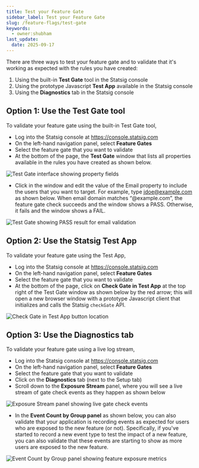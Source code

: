 ```yaml
---
title: Test your Feature Gate
sidebar_label: Test your Feature Gate
slug: /feature-flags/test-gate
keywords:
  - owner:shubham
last_update:
  date: 2025-09-17
---
```



There are three ways to test your feature gate and to validate that it's working as expected with the rules you have created:
1. Using the built-in **Test Gate** tool in the Statsig console
2. Using the prototype Javascript **Test App** available in the Statsig console
3. Using the **Diagnostics** tab in the Statsig console  

## Option 1: Use the Test Gate tool
To validate your feature gate using the built-in Test Gate tool, 
- Log into the Statsig console at https://console.statsig.com 
- On the left-hand navigation panel, select **Feature Gates**
- Select the feature gate that you want to validate
- At the bottom of the page, the **Test Gate** window that lists all properties available in the rules you have created as shown below.

![Test Gate interface showing property fields](https://user-images.githubusercontent.com/1315028/129104501-9e7349ae-31fe-47ea-97da-0520fd3d7e1b.png)

- Click in the window and edit the value of the Email property to include the users that you want to target. For example, type jdoe@example.com as shown below. When email domain matches “@example.com”, the feature gate check succeeds and the window shows a PASS. Otherwise, it fails and the window shows a FAIL.

![Test Gate showing PASS result for email validation](https://user-images.githubusercontent.com/1315028/129104434-0f09087d-80da-4a62-84ac-c51e607e72a1.png)

## Option 2: Use the Statsig Test App
To validate your feature gate using the Test App, 
- Log into the Statsig console at https://console.statsig.com 
- On the left-hand navigation panel, select **Feature Gates**
- Select the feature gate that you want to validate
- At the bottom of the page, click on **Check Gate in Test App** at the top right of the Test Gate window as shown below by the red arrow; this will open a new browser window with a prototype Javascript client that initializes and calls the Statsig `checkGate` API. 

![Check Gate in Test App button location](https://user-images.githubusercontent.com/1315028/138148684-581bb8d5-86ba-4aef-b24d-44e540fa91f1.png)

## Option 3: Use the Diagnostics tab
To validate your feature gate using a live log stream,  
- Log into the Statsig console at https://console.statsig.com 
- On the left-hand navigation panel, select **Feature Gates**
- Select the feature gate that you want to validate
- Click on the **Diagnostics** tab (next to the Setup tab)
- Scroll down to the **Exposure Stream** panel, where you will see a live stream of gate check events as they happen as shown below

![Exposure Stream panel showing live gate check events](https://user-images.githubusercontent.com/1315028/138149819-5082d7e5-f7ee-42e8-b1ac-f57d9732e68f.png)

- In the **Event Count by Group panel** as shown below, you can also validate that your application is recording events as expected for users who are exposed to the new feature (or not). Specifically, if you've started to record a new event type to test the impact of a new feature, you can also validate that these events are starting to show as more users are exposed to the new feature.  

![Event Count by Group panel showing feature exposure metrics](https://user-images.githubusercontent.com/1315028/141017409-f750c1c6-4c54-4140-bc4d-a3b83f1568fc.png)


